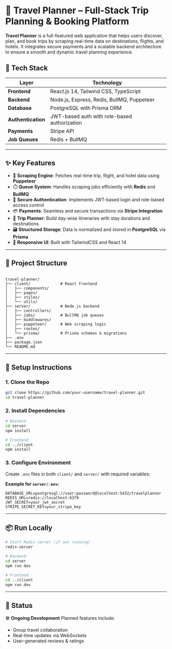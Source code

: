 # 🧳 Travel Planner – Full-Stack Trip Planning & Booking Platform

**Travel Planner** is a full-featured web application that helps users discover, plan, and book trips by scraping real-time data on destinations, flights, and hotels. It integrates secure payments and a scalable backend architecture to ensure a smooth and dynamic travel planning experience.

## 🚀 Tech Stack

| Layer              | Technology                                    |
| ------------------ | --------------------------------------------- |
| **Frontend**       | React.js 14, Tailwind CSS, TypeScript         |
| **Backend**        | Node.js, Express, Redis, BullMQ, Puppeteer    |
| **Database**       | PostgreSQL with Prisma ORM                    |
| **Authentication** | JWT-based auth with role-based authorization  |
| **Payments**       | Stripe API                                    |
| **Job Queues**     | Redis + BullMQ                                |

---

## ✨ Key Features

- 🔎 **Scraping Engine**: Fetches real-time trip, flight, and hotel data using **Puppeteer**
- ⏱️ **Queue System**: Handles scraping jobs efficiently with **Redis** and **BullMQ**
- 🔐 **Secure Authentication**: Implements JWT-based login and role-based access control
- 💳 **Payments**: Seamless and secure transactions via **Stripe Integration**
- 🧭 **Trip Planner**: Build day-wise itineraries with stay durations and destinations
- 🗃️ **Structured Storage**: Data is normalized and stored in **PostgreSQL** via **Prisma**
- 📱 **Responsive UI**: Built with TailwindCSS and React 14

---

## 📁 Project Structure

```

travel-planner/
├── client/             # React frontend
│   ├── components/
│   ├── pages/
│   ├── styles/
│   └── utils/
├── server/             # Node.js backend
│   ├── controllers/
│   ├── jobs/           # BullMQ job queues
│   ├── middlewares/
│   ├── puppeteer/      # Web scraping logic
│   ├── routes/
│   └── prisma/         # Prisma schemas & migrations
├── .env
├── package.json
└── README.md

````

---

## 🧪 Setup Instructions

### 1. Clone the Repo

```bash
git clone https://github.com/your-username/travel-planner.git
cd travel-planner
````

### 2. Install Dependencies

```bash
# Backend
cd server
npm install

# Frontend
cd ../client
npm install
```

### 3. Configure Environment

Create `.env` files in both `client/` and `server/` with required variables:

**Example for `server/.env`:**

```env
DATABASE_URL=postgresql://user:password@localhost:5432/travelplanner
REDIS_URL=redis://localhost:6379
JWT_SECRET=your_jwt_secret
STRIPE_SECRET_KEY=your_stripe_key
```

---

## 📦 Run Locally

```bash
# Start Redis server (if not running)
redis-server

# Backend
cd server
npm run dev

# Frontend
cd ../client
npm run dev
```

---

## 📌 Status

🛠 **Ongoing Development**
Planned features include:

* Group travel collaboration
* Real-time updates via WebSockets
* User-generated reviews & ratings
